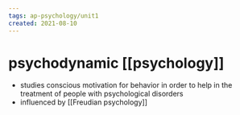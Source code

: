 ```yaml
---
tags: ap-psychology/unit1 
created: 2021-08-10
---
```


# psychodynamic [[psychology]]

- studies conscious motivation for behavior in order to help in the treatment of people with psychological disorders
- influenced by [[Freudian psychology]] 
